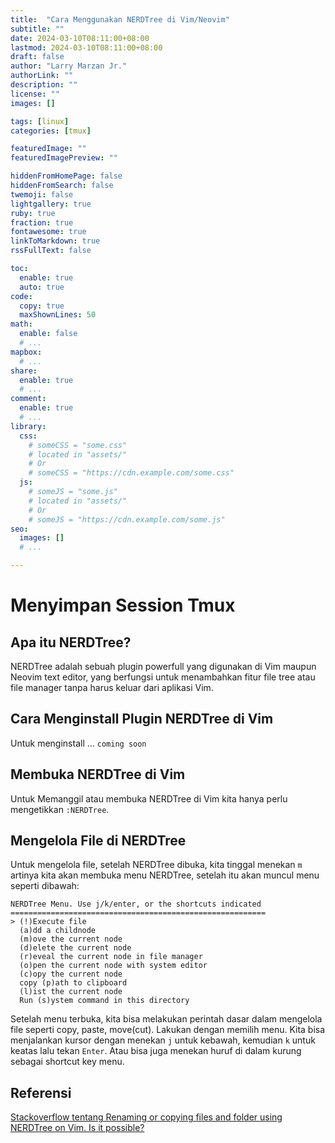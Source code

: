 ```yaml
---
title:  "Cara Menggunakan NERDTree di Vim/Neovim"
subtitle: ""
date: 2024-03-10T08:11:00+08:00
lastmod: 2024-03-10T08:11:00+08:00
draft: false 
author: "Larry Marzan Jr."
authorLink: ""
description: ""
license: ""
images: []

tags: [linux]
categories: [tmux]

featuredImage: ""
featuredImagePreview: ""

hiddenFromHomePage: false
hiddenFromSearch: false
twemoji: false
lightgallery: true
ruby: true
fraction: true
fontawesome: true
linkToMarkdown: true
rssFullText: false

toc:
  enable: true
  auto: true
code:
  copy: true
  maxShownLines: 50
math:
  enable: false
  # ...
mapbox:
  # ...
share:
  enable: true
  # ...
comment:
  enable: true
  # ...
library:
  css:
    # someCSS = "some.css"
    # located in "assets/"
    # Or
    # someCSS = "https://cdn.example.com/some.css"
  js:
    # someJS = "some.js"
    # located in "assets/"
    # Or
    # someJS = "https://cdn.example.com/some.js"
seo:
  images: []
  # ...

---
```


# Menyimpan Session Tmux

## Apa itu NERDTree?

NERDTree adalah sebuah plugin powerfull yang digunakan di Vim maupun Neovim text editor,
yang berfungsi untuk menambahkan fitur file tree atau file manager tanpa harus keluar dari
aplikasi Vim.

## Cara Menginstall Plugin NERDTree di Vim
Untuk menginstall ... `coming soon`

## Membuka NERDTree di Vim
Untuk Memanggil atau membuka NERDTree di Vim kita hanya perlu mengetikkan `:NERDTree`.

## Mengelola File di NERDTree
Untuk mengelola file, setelah NERDTree dibuka, kita tinggal menekan `m` artinya kita akan
membuka menu NERDTree, setelah itu akan muncul menu seperti dibawah:
```
NERDTree Menu. Use j/k/enter, or the shortcuts indicated                                                                                              
=========================================================                                                                                             
> (!)Execute file                                                                                                                                     
  (a)dd a childnode                                                                                                                                   
  (m)ove the current node                                                                                                                             
  (d)elete the current node                                                                                                                           
  (r)eveal the current node in file manager                                                                                                           
  (o)pen the current node with system editor                                                                                                          
  (c)opy the current node                                                                                                                             
  copy (p)ath to clipboard                                                                                                                            
  (l)ist the current node                                                                                                                             
  Run (s)ystem command in this directory  
```
Setelah menu terbuka, kita bisa melakukan perintah dasar dalam mengelola file seperti copy,
paste, move(cut). Lakukan dengan memilih menu. Kita bisa menjalankan kursor dengan menekan
`j` untuk kebawah, kemudian `k` untuk keatas lalu tekan `Enter`. Atau bisa juga menekan
huruf di dalam kurung sebagai shortcut key menu.

## Referensi
[Stackoverflow tentang Renaming or copying files and folder using NERDTree on Vim. Is it possible?](https://stackoverflow.com/questions/2295809/renaming-or-copying-files-and-folder-using-nerdtree-on-vim-is-it-possible)
